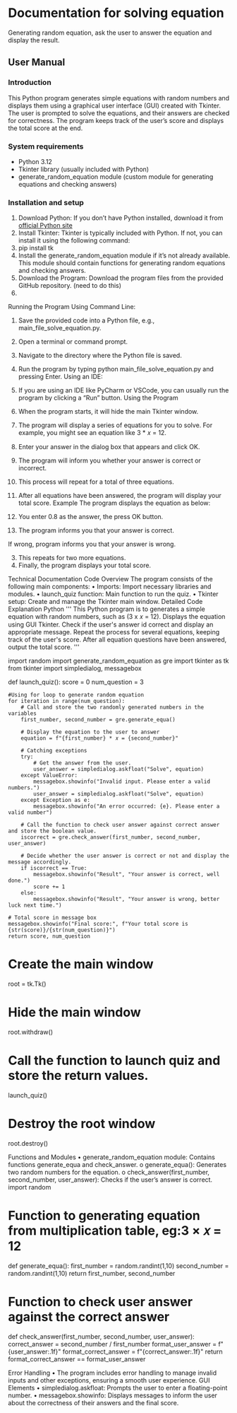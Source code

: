 # Documentation for solving equation

Generating random equation, ask the user to answer the equation and display the result.

## User Manual

### Introduction

This Python program generates simple equations with random numbers and displays them using a graphical user interface (GUI) created with Tkinter. The user is prompted to solve the equations, and their answers are checked for correctness. The program keeps track of the user’s score and displays the total score at the end.

### System requirements

- Python 3.12
- Tkinter library (usually included with Python)
- generate_random_equation module (custom module for generating equations and checking answers)

### Installation and setup

1. Download Python: If you don’t have Python installed, download it from [official Python site](https://www.python.org/downloads/)
2. Install Tkinter: Tkinter is typically included with Python. If not, you can install it using the following command:
3. pip install tk
4. Install the generate_random_equation module if it’s not already available. This module should contain functions for generating random equations and checking answers.
5. Download the Program: Download the program files from the provided GitHub repository. (need to do this)
6. 
Running the Program
	Using Command Line:
1.	Save the provided code into a Python file, e.g., main_file_solve_equation.py.
2.	Open a terminal or command prompt.
3.	Navigate to the directory where the Python file is saved.
4.	Run the program by typing python main_file_solve_equation.py and pressing Enter.
Using an IDE:
1.	If you are using an IDE like PyCharm or VSCode, you can usually run the program by clicking a “Run” button.
Using the Program
1.	When the program starts, it will hide the main Tkinter window.
2.	The program will display a series of equations for you to solve. For example, you might see an equation like 3 * 𝑥 = 12.
3.	Enter your answer in the dialog box that appears and click OK.
4.	The program will inform you whether your answer is correct or incorrect.
5.	This process will repeat for a total of three equations.
6.	After all equations have been answered, the program will display your total score.
Example 
The program displays the equation as below:
 
1.	You enter 0.8 as the answer, the press OK button.
 
2.	The program informs you that your answer is correct.
 
If wrong, program informs you that your answer is wrong.
 
 
3.	This repeats for two more equations.
4.	Finally, the program displays your total score.
 
Technical Documentation
Code Overview
The program consists of the following main components:
•	Imports: Import necessary libraries and modules.
•	launch_quiz function: Main function to run the quiz.
•	Tkinter setup: Create and manage the Tkinter main window.
Detailed Code Explanation
Python 
'''
This Python program is to generates a simple equation with random numbers, such as (3 x 𝑥 = 12).
Displays the equation using GUI Tkinter.
Check if the user's answer id correct and display an appropriate message.
Repeat the process for several equations, keeping track of the user's score.
After all equation questions have been answered, output the total score.
'''

import random
import generate_random_equation as gre
import tkinter as tk
from tkinter import simpledialog, messagebox

def launch_quiz():
    score = 0
    num_question = 3

    #Using for loop to generate random equation
    for iteration in range(num_question):
        # Call and store the two randomly generated numbers in the variables
        first_number, second_number = gre.generate_equa()
    
        # Display the equation to the user to answer
        equation = f"{first_number} * 𝑥 = {second_number}"

        # Catching exceptions
        try:
            # Get the answer from the user.
            user_answer = simpledialog.askfloat("Solve", equation)
        except ValueError:
            messagebox.showinfo("Invalid input. Please enter a valid numbers.")
            user_answer = simpledialog.askfloat("Solve", equation)
        except Exception as e:
            messagebox.showinfo("An error occurred: {e}. Please enter a valid number")

        # Call the function to check user answer against correct answer and store the boolean value.
        iscorrect = gre.check_answer(first_number, second_number, user_answer)

        # Decide whether the user answer is correct or not and display the message accordingly.
        if iscorrect == True:
            messagebox.showinfo("Result", "Your answer is correct, well done.")
            score += 1
        else:
            messagebox.showinfo("Result", "Your answer is wrong, better luck next time.")

    # Total score in message box
    messagebox.showinfo("Final score:", f"Your total score is {str(score)}/{str(num_question)}")
    return score, num_question

# Create the main window
root = tk.Tk()
# Hide the main window
root.withdraw()

# Call the function to launch quiz and store the return values.
launch_quiz()

# Destroy the root window
root.destroy()


Functions and Modules
•	generate_random_equation module: Contains functions generate_equa and check_answer.
o	generate_equa(): Generates two random numbers for the equation.
o	check_answer(first_number, second_number, user_answer): Checks if the user’s answer is correct.
import random

# Function to generating equation from multiplication table, eg:3 × 𝑥 = 12
def generate_equa():
    first_number = random.randint(1,10)
    second_number = random.randint(1,10)
    return first_number, second_number

# Function to check user answer against the correct answer
def check_answer(first_number, second_number, user_answer):
    correct_answer =  second_number / first_number
    format_user_answer = f"{user_answer:.1f}"
    format_correct_answer = f"{correct_answer:.1f}"
    return format_correct_answer == format_user_answer
    
Error Handling
•	The program includes error handling to manage invalid inputs and other exceptions, ensuring a smooth user experience.
GUI Elements
•	simpledialog.askfloat: Prompts the user to enter a floating-point number.
•	messagebox.showinfo: Displays messages to inform the user about the correctness of their answers and the final score.

